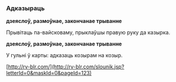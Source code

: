 ### Адказыраць
**дзеяслоў, размоўнае, закончанае трыванне**

Прывітаць па-вайсковаму, прыклаўшы правую руку да казырка.

**дзеяслоў, размоўнае, закончанае трыванне**

У гульні ў карты: адказаць козырам на козыр.

<a rel="author">[http://rv-blr.com/](http://rv-blr.com/slounik.jsp?letterId=0&maskId=0&pageId=123)</a>
